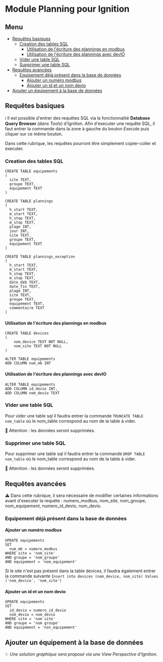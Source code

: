 # Module Planning pour Ignition

## Menu

* [Requêtes basiques](#requêtes-basiques)
  - [Creation des tables SQL](#creation-des-tables-sql)
    - [Utilisation de l'écriture des plannings en modbus](#utilisation-de-l'écriture-des-plannings-en-modbus)
    - [Utilisation de l'écriture des plannings avec devIO](#utilisation-de-l'écriture-des-plannings-avec-devio)
  - [Vider une table SQL](#vider-une-table-sql)
  - [Supprimer une table SQL](#supprimer-une-table-sql)
* [Requêtes avancées](#requêtes-avancées)
  - [Equipement déjà présent dans la base de données](#Equipement-déjà-présent-dans-la-base-de-données)
    - [Ajouter un numéro modbus](#ajouter-un-numéro-modbus)
    - [Ajouter un id et un nom devio](#ajouter-un-id-et-un-nom-devio)
* [Ajouter un équipement à la base de données](#ajouter-un-équipement-à-la-base-de-données)

## Requêtes basiques

ℹ️ Il est possible d'entrer des requêtes SQL via la fonctionnalité **Database Query Browser** *(dans Tools)* d'Ignition. Afin d'executer une requête SQL, il faut entrer la commande dans la zone à gauche du bouton *Execute* puis cliquer sur ce même bouton.

Dans cette rubrique, les requêtes pourront être simplement copier-coller et executer.

### Creation des tables SQL

```
CREATE TABLE equipements
(
  site TEXT,
  groupe TEXT,
  equipement TEXT
)
```

```
CREATE TABLE plannings
(
  h_start TEXT,
  m_start TEXT,
  h_stop TEXT,
  m_stop TEXT,
  plage INT,
  jour INT,
  site TEXT,
  groupe TEXT,
  equipement TEXT
)
```

```
CREATE TABLE plannings_exception
(
  h_start TEXT,
  m_start TEXT,
  h_stop TEXT,
  m_stop TEXT,
  date_deb TEXT,
  date_fin TEXT,
  plage INT,
  site TEXT,
  groupe TEXT,
  equipement TEXT,
  commentaire TEXT
)
```

#### Utilisation de l'écriture des plannings en modbus

```
CREATE TABLE devices
(
    nom_device TEXT NOT NULL,
    nom_site TEXT NOT NULL
)
```

```
ALTER TABLE equipements
ADD COLUMN num_mb INT
```

#### Utilisation de l'écriture des plannings avec devIO

```
ALTER TABLE equipements
ADD COLUMN id_devio INT,
ADD COLUMN nom_devio TEXT
```

### Vider une table SQL

Pour vider une table sql il faudra entrer la commande `TRUNCATE TABLE nom_table` où le nom_table correspond au nom de la table à vider.

🚨 Attention : les données seront supprimées.

### Supprimer une table SQL

Pour supprimer une table sql il faudra entrer la commande `DROP TABLE nom_table` où le nom_table correspond au nom de la table à vider.

🚨 Attention : les données seront supprimées.

## Requêtes avancées

⚠️ Dans cette rubrique, il sera nécessaire de modifier certaines informations avant d'executer la requête : numero_modbus, nom_site, nom_groupe, nom_equipement, numero_id_devio, nom_devio.

### Equipement déjà présent dans la base de données

#### Ajouter un numéro modbus 

```
UPDATE equipements 
SET 
  num_mb = numero_modbus
WHERE site = 'nom_site'
AND groupe = 'nom_groupe'
AND equipement = 'nom_equipement'
```

Si le site n'est pas présent dans la table devices, il faudra également entrer la commande suivante `Insert into devices (nom_device, nom_site) Values ('nom_device', 'nom_site')`

#### Ajouter un id et un nom devio

```
UPDATE equipements 
SET 
  id_devio = numero_id_devio
  nom_devio = nom_devio
WHERE site = 'nom site'
AND groupe = 'nom groupe'
AND equipement = 'non_equipement'
```

## Ajouter un équipement à la base de données

✨ *Une solution graphique sera proposé via une View Perspective d'Ignition.*